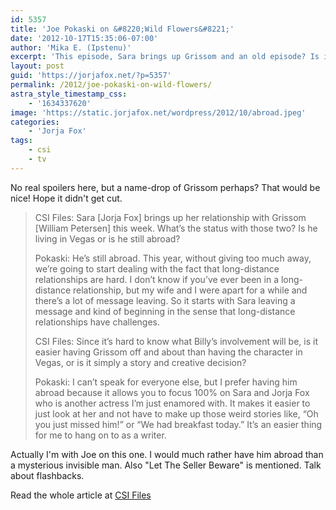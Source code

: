 ```yaml
---
id: 5357
title: 'Joe Pokaski on &#8220;Wild Flowers&#8221;'
date: '2012-10-17T15:35:06-07:00'
author: 'Mika E. (Ipstenu)'
excerpt: 'This episode, Sara brings up Grissom and an old episode? Is it my birthday?'
layout: post
guid: 'https://jorjafox.net/?p=5357'
permalink: /2012/joe-pokaski-on-wild-flowers/
astra_style_timestamp_css:
    - '1634337620'
image: 'https://static.jorjafox.net/wordpress/2012/10/abroad.jpeg'
categories:
    - 'Jorja Fox'
tags:
    - csi
    - tv
---
```


No real spoilers here, but a name-drop of Grissom perhaps? That would be nice! Hope it didn't get cut.

<blockquote>CSI Files: Sara [Jorja Fox] brings up her relationship with Grissom [William Petersen] this week. What’s the status with those two? Is he living in Vegas or is he still abroad?

Pokaski: He’s still abroad. This year, without giving too much away, we’re going to start dealing with the fact that long-distance relationships are hard. I don’t know if you’ve ever been in a long-distance relationship, but my wife and I were apart for a while and there’s a lot of message leaving. So it starts with Sara leaving a message and kind of beginning in the sense that long-distance relationships have challenges.

CSI Files: Since it’s hard to know what Billy’s involvement will be, is it easier having Grissom off and about than having the character in Vegas, or is it simply a story and creative decision?

Pokaski: I can’t speak for everyone else, but I prefer having him abroad because it allows you to focus 100% on Sara and Jorja Fox who is another actress I’m just enamored with. It makes it easier to just look at her and not have to make up those weird stories like, “Oh you just missed him!” or “We had breakfast today.” It’s an easier thing for me to hang on to as a writer.</blockquote>

Actually I'm with Joe on this one. I would much rather have him abroad than a mysterious invisible man. Also "Let The Seller Beware" is mentioned. Talk about flashbacks.

Read the whole article at <a href="http://www.csifiles.com/content/?p=29072">CSI Files</a>